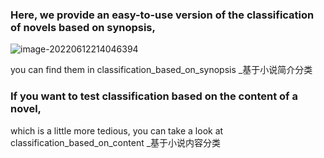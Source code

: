 ### Here, we provide an easy-to-use version of the classification of novels based on synopsis,

![image-20220612214046394](D:\Projectach\信息检索_网络小说检索分类\readme.assets\image-20220612214046394.png)

 you can find them in classification_based_on_synopsis _基于小说简介分类

### If you want to test classification based on the content of a novel, 
which is a little more tedious, you can take a look at classification_based_on_content _基于小说内容分类
